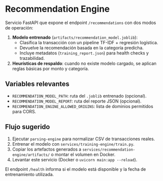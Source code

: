 # Recommendation Engine

Servicio FastAPI que expone el endpoint `/recommendations` con dos modos de operación:

1. **Modelo entrenado** (`artifacts/recommendation_model.joblib`):
   - Clasifica la transacción con un pipeline TF-IDF + regresión logística.
   - Devuelve la recomendación basada en la categoría predicha.
   - Incluye metadatos (`training_report.json`) para health checks y trazabilidad.
2. **Heurísticas de respaldo**: cuando no existe modelo cargado, se aplican reglas básicas por monto y categoría.

## Variables relevantes
- `RECOMMENDATION_MODEL_PATH`: ruta del `.joblib` entrenado (opcional).
- `RECOMMENDATION_MODEL_REPORT`: ruta del reporte JSON (opcional).
- `RECOMMENDATION_ENGINE_ALLOWED_ORIGINS`: lista de dominios permitidos para CORS.

## Flujo sugerido
1. Ejecutar `parsing-engine` para normalizar CSV de transacciones reales.
2. Entrenar el modelo con `services/training-engine/train.py`.
3. Copiar los artefactos generados a `services/recommendation-engine/artifacts/` o montar el volumen en Docker.
4. Levantar este servicio (Docker o `uvicorn main:app --reload`).

El endpoint `/health` informa si el modelo está disponible y la fecha de entrenamiento utilizada.
